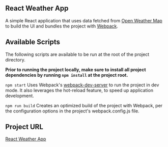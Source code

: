## React Weather App
A simple React application that uses data fetched from [Open Weather Map](http://openweathermap.org/) to build the UI and bundles the project with [Webpack](https://webpack.js.org/).

## Available Scripts
The following scripts are available to be run at the root of the project directory.

**Prior to running the project locally, make sure to install all project dependencies by running `npm install` at the project root.**

`npm start`
Uses Webpack's [webpack-dev-server](https://webpack.js.org/configuration/dev-server/) to run the project in dev mode. It also leverages the hot-reload feature, to speed up application development.

`npm run build`
Creates an optimized build of the project with Webpack, per the configuration options in the project's webpack.config.js file.

## Project URL
[React Weather App](http://react-my-weather-app.surge.sh/)